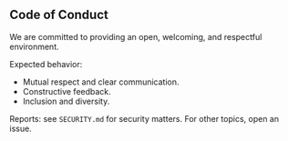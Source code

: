## Code of Conduct

We are committed to providing an open, welcoming, and respectful environment.

Expected behavior:
- Mutual respect and clear communication.
- Constructive feedback.
- Inclusion and diversity.

Reports: see `SECURITY.md` for security matters. For other topics, open an issue.



